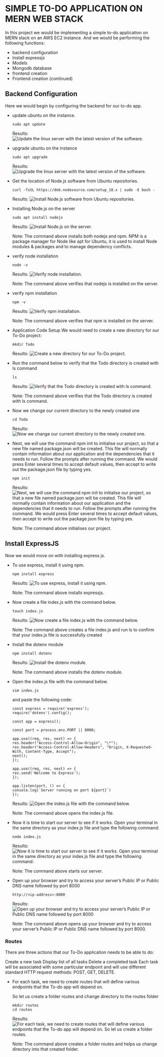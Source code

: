# SIMPLE TO-DO APPLICATION ON MERN WEB STACK

In this project we would be implementing a simple to-do application on MERN stack on an AWS EC2 instance. And we would be performing the following functions:
- backend configuration
- Install expressjs
- Models
- Mongodb database
- frontend creation
- Frontend creation (continued)

## Backend Configuration
Here we would begin by configuring the backend for our to-do app.

- update ubuntu on the instance.
    ```
    sudo apt update
    ```

    Results:
    ![Update the linux server with the latest version of the software.](./img/sudo-apt-update.png)

- upgrade ubuntu on the instance
    ```
    sudo apt upgrade
    ```

    Results:
    ![Upgrade the linux server with the latest version of the software.](./img/sudo-apt-upgrade.png)

- Get the location of Node.js software from Ubuntu repositories.
    ```
    curl -fsSL https://deb.nodesource.com/setup_18.x | sudo -E bash -
    ```

    Results:
    ![Install Node.js software from Ubuntu repositories.](./img/get-node-software.png)

- Installing Node.js on the server
    ```
    sudo apt install nodejs
    ```

    Results:
    ![Install Node.js on the server.](./img/sudo-apt-get-install-nodejs.png)

    Note: The command above installs both nodejs and npm. NPM is a package manager for Node like apt for Ubuntu, it is used to install Node modules & packages and to manage dependency conflicts.

- verify node installation
    ```
    node -v
    ```

    Results:
    ![Verify node installation.](./img/node-verify.png)

    Note: The command above verifies that nodejs is installed on the server.

- verify npm installation
    ```
    npm -v
    ```

    Results:
    ![Verify npm installation.](./img/npm-verify.png)

    Note: The command above verifies that npm is installed on the server.

- Application Code Setup
    We would need to create a new directory for our To-Do project:

    ```
    mkdir Todo
    ```

    Results:
    ![Create a new directory for our To-Do project.](./img/mkdir-todo.png)

- Run the command below to verify that the Todo directory is created with ls command
    ```
    ls
    ```

    Results:
    ![Verify that the Todo directory is created with ls command.](./img/ls-todo.png)

    Note: The command above verifies that the Todo directory is created with ls command.

- Now we change our current directory to the newly created one
    ```
    cd Todo
    ```

    Results:
    ![Now we change our current directory to the newly created one.](./img/cd-todo.png)

- Next, we will use the command npm init to initialise our project, so that a new file named package.json will be created. This file will normally contain information about our application and the dependencies that it needs to run. Follow the prompts after running the command. We would press Enter several times to accept default values, then accept to write out the package.json file by typing yes.

    ```
    npm init
    ```

    Results:
    ![Next, we will use the command npm init to initialise our project, so that a new file named package.json will be created. This file will normally contain information about our application and the dependencies that it needs to run. Follow the prompts after running the command. We would press Enter several times to accept default values, then accept to write out the package.json file by typing yes.](./img/npm-init.png)

    Note: The command above initialises our project.


## Install ExpressJS
Now we would move on with installing express js.

- To use express, install it using npm.
    ```
    npm install express
    ```

    Results:
    ![To use express, install it using npm.](./img/npm-install-express.png)

    Note: The command above installs expressjs.

- Now create a file index.js with the command below.
    ```
    touch index.js
    ```

    Results:
    ![Now create a file index.js with the command below.](./img/touch-index-js.png)

    Note: The command above creates a file index.js and run ls to confirm that your index.js file is successfully created

- Install the dotenv module
    ```
    npm install dotenv
    ```

    Results:
    ![Install the dotenv module.](./img/npm-install-dotenv.png)

    Note: The command above installs the dotenv module.

- Open the index.js file with the command below.
    ```
    vim index.js
    ```
    and paste the following code:
    ```
    const express = require('express');
    require('dotenv').config();

    const app = express();

    const port = process.env.PORT || 8000;

    app.use((req, res, next) => {
    res.header("Access-Control-Allow-Origin", "\*");
    res.header("Access-Control-Allow-Headers", "Origin, X-Requested-With, Content-Type, Accept");
    next();
    });

    app.use((req, res, next) => {
    res.send('Welcome to Express');
    });

    app.listen(port, () => {
    console.log(`Server running on port ${port}`)
    });
    ```

    Results:
    ![Open the index.js file with the command below.](./img/vim-index-js.png)

    Note: The command above opens the index.js file.

- Now it is time to start our server to see if it works. Open your terminal in the same directory as your index.js file and type the following command:
    ```
    node index.js
    ```

    Results:
    ![Now it is time to start our server to see if it works. Open your terminal in the same directory as your index.js file and type the following command:](./img/node-index-js.png)

    Note: The command above starts our server.

- Open up your browser and try to access your server’s Public IP or Public DNS name followed by port 8000
    ```
    http://<ip-address>:8000
    ```

    Results:
    ![Open up your browser and try to access your server’s Public IP or Public DNS name followed by port 8000](./img/http-ipaddress-8000.png)

    Note: The command above opens up your browser and try to access your server’s Public IP or Public DNS name followed by port 8000.

### Routes
There are three actions that our To-Do application needs to be able to do:

Create a new task
Display list of all tasks
Delete a completed task
Each task will be associated with some particular endpoint and will use different standard HTTP request methods: POST, GET, DELETE.

- For each task, we need to create routes that will define various endpoints that the To-do app will depend on. 

    So let us create a folder routes and change directory to the routes folder
    ```
    mkdir routes
    cd routes
    ```

    Results:
    ![For each task, we need to create routes that will define various endpoints that the To-do app will depend on. So let us create a folder routes.](./img/mkdir-routes.png)

    Note: The command above creates a folder routes and helps us change directory into that created folder.
    